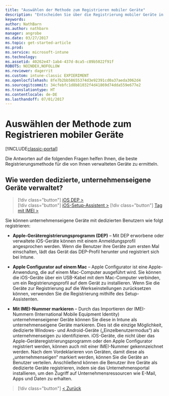 ```yaml
---
title: "Auswählen der Methode zum Registrieren mobiler Geräte"
description: "Entscheiden Sie über die Registrierung mobiler Geräte in Intune durch Beantworten einiger einfacher Fragen"
keywords: 
author: NathBarn
ms.author: nathbarn
manager: angrobe
ms.date: 03/27/2017
ms.topic: get-started-article
ms.prod: 
ms.service: microsoft-intune
ms.technology: 
ms.assetid: 40262e47-1ab4-437d-8ca5-c89b5022f91f
ROBOTS: NOINDEX,NOFOLLOW
ms.reviewer: dagerrit
ms.custom: intune-classic EXPIERIMENT
ms.openlocfilehash: 8fe7b2bb58655374d3e92391cd0a37aeda3062d4
ms.sourcegitcommit: 34cfebfc1d8b81032f4d41869d74dda559e677e2
ms.translationtype: HT
ms.contentlocale: de-DE
ms.lasthandoff: 07/01/2017
---
```

# <a name="choose-how-to-enroll-mobile-devices"></a>Auswählen der Methode zum Registrieren mobiler Geräte

[!INCLUDE[classic-portal](../includes/classic-portal.md)]

Die Antworten auf die folgenden Fragen helfen Ihnen, die beste Registrierungsmethode für die von Ihnen verwalteten Geräte zu ermitteln.

## <a name="how-will-you-manage-dedicated-corporate-owned-devices"></a>**Wie werden dedizierte, unternehmenseigene Geräte verwaltet?**

  > [!div class="button"]
[iOS DEP >](/intune-classic/deploy-use/ios-device-enrollment-program-in-microsoft-intune)  
> [!div class="button"]
[iOS-Setup-Assistent >](/intune-classic/deploy-use/ios-setup-assistant-enrollment-in-microsoft-intune)
> [!div class="button"]
[Tag mit IMEI >](/intune-classic/deploy-use/specify-corporate-owned-devices-with-international-mobile-equipment-identity-imei-numbers)

  Sie können unternehmenseigene Geräte mit dedizierten Benutzern wie folgt registrieren:

  - **Apple-Geräteregistrierungsprogramm (DEP)** – Mit DEP erworbene oder verwaltete iOS-Geräte können mit einem Anmeldungsprofil angesprochen werden. Wenn die Benutzer ihre Geräte zum ersten Mal einschalten, lädt das Gerät das DEP-Profil herunter und registriert sich bei Intune.

  - **Apple Configurator auf einem Mac** – Apple Configurator ist eine Apple-Anwendung, die auf einem Mac-Computer ausgeführt wird. Sie können die iOS-Geräte über ein USB-Kabel mit dem Mac-Computer verbinden, um ein Registrierungsprofil auf dem Gerät zu installieren. Wenn Sie die Geräte zur Registrierung auf die Werkseinstellungen zurücksetzen können, verwenden Sie die Registrierung mithilfe des Setup-Assistenten.

  - **Mit IMEI-Nummer markieren** – Durch das Importieren der IMEI-Nummern (International Mobile Equipment Identity) unternehmenseigener Geräte können Sie diese in Intune als unternehmenseigene Geräte markieren. Dies ist die einzige Möglichkeit, dedizierte Windows- und Android-Geräte („Einzelbenutzermodus“) als unternehmenseigen zu identifizieren. iOS-Geräte, die nicht über das Apple-Geräteregistrierungsprogramm oder den Apple Configurator registriert werden, können auch mit einer IMEI-Nummer gekennzeichnet werden. Nach dem Vordeklarieren von Geräten, damit diese als „unternehmenseigen“ markiert werden, können Sie die Geräte an Benutzer verteilen. Anschließend können die Benutzer ihre Geräte als dedizierte Geräte registrieren, indem sie das Unternehmensportal installieren, um den Zugriff auf Unternehmensressourcen wie E-Mail, Apps und Daten zu erhalten.

> [!div class="button"]
[< Zurück](choose-how-to-enroll-devices3.md)

